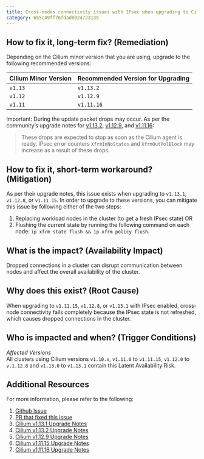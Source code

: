 ```yaml
---
title: Cross-nodes connectivity issues with IPsec when upgrading to Cilium v1.13.1, v1.12.8, and v1.11.15
category: 655c49ff76fdad0024723139
---
```


## How to fix it, long-term fix? (Remediation)

Depending on the Cilium minor version that you are using, upgrade to the following recommended versions:

| Cilium Minor Version | Recommended Version for Upgrading |
| -------------------- | --------------------------------- |
| `v1.13`              | `v1.13.2`                         |
| `v1.12`              | `v1.12.9`                         |
| `v1.11`              | `v1.11.16`                        |

Important: During the update packet drops may occur. As per the community’s upgrade notes for [v1.13.2](https://docs.cilium.io/en/v1.13/operations/upgrade/#id2), [v1.12.9](https://docs.cilium.io/en/v1.12/operations/upgrade/#upgrade-notes), and [v1.11.16](https://docs.cilium.io/en/v1.11/operations/upgrade/#id1):

> These drops are expected to stop as soon as the Cilium agent is ready. IPsec error counters `XfrmInNoStates` and `XfrmOutPolBlock` may increase as a result of these drops.

## How to fix it, short-term workaround? (Mitigation)

As per their upgrade notes, this issue exists when upgrading to `v1.13.1`, `v1.12.8`, or `v1.11.15`. In order to upgrade to these versions, you can mitigate this issue by following either of the two steps:

1. Replacing workload nodes in the cluster (to get a fresh IPsec state) OR
2. Flushing the current state by running the following command on each node: `ip xfrm state flush && ip xfrm policy flush`.

## What is the impact? (Availability Impact)

Dropped connections in a cluster can disrupt communication between nodes and affect the overall availability of the cluster.

## Why does this exist? (Root Cause)

When upgrading to `v1.11.15`, `v1.12.8`, or `v1.13.1` with IPsec enabled, cross-node connectivity fails completely because the IPsec state is not refreshed, which causes dropped connections in the cluster.

## Who is impacted and when? (Trigger Conditions)

_Affected Versions_  
All clusters using Cilium versions `v1.10.x`, `v1.11.0` to `v1.11.15`, `v1.12.0` to `v.1.12.8` and `v1.13.0` to `v1.13.1` contain this Latent Availability Risk.

## Additional Resources

For more information, please refer to the following:

1. [Github Issue](https://github.com/cilium/cilium/issues/24780)
2. [PR that fixed this issue](https://github.com/cilium/cilium/pull/24773)
3. [Cilium v1.13.1 Upgrade Notes](https://docs.cilium.io/en/v1.13/operations/upgrade/#id3)
4. [Cilium v1.13.2 Upgrade Notes](https://docs.cilium.io/en/v1.13/operations/upgrade/#id2)
5. [Cilium v1.12.9 Upgrade Notes](https://docs.cilium.io/en/v1.12/operations/upgrade/#upgrade-notes)
6. [Cilium v1.11.15 Upgrade Notes](https://docs.cilium.io/en/v1.11/operations/upgrade/#id2)
7. [Cilium v1.11.16 Upgrade Notes](https://docs.cilium.io/en/v1.11/operations/upgrade/#id1)